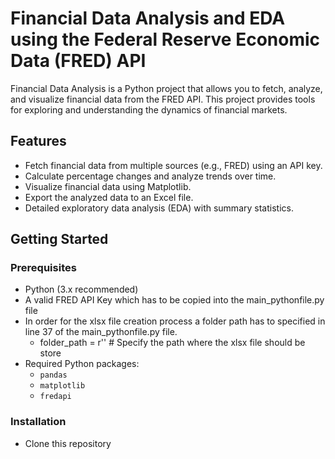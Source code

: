 # Financial Data Analysis and EDA using the Federal Reserve Economic Data (FRED) API

Financial Data Analysis is a Python project that allows you to fetch, analyze, and visualize financial data from the FRED API. This project provides tools for exploring and understanding the dynamics of financial markets.

## Features

- Fetch financial data from multiple sources (e.g., FRED) using an API key.
- Calculate percentage changes and analyze trends over time.
- Visualize financial data using Matplotlib.
- Export the analyzed data to an Excel file.
- Detailed exploratory data analysis (EDA) with summary statistics.


## Getting Started

### Prerequisites
- Python (3.x recommended)
- A valid FRED API Key which has to be copied into the main_pythonfile.py file
- In order for the xlsx file creation process a folder path has to specified in line 37 of the main_pythonfile.py file.
  - folder_path = r''  # Specify the path where the xlsx file should be store
- Required Python packages:
  - `pandas`
  - `matplotlib`
  - `fredapi`
 
### Installation
- Clone this repository
  
